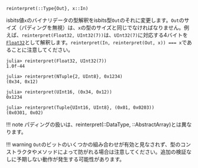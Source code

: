 ```
reinterpret(::Type{Out}, x::In)
```

isbits値`x`のバイナリデータの型解釈をisbits型`Out`のそれに変更します。`Out`のサイズ（パディングを無視）は、`x`の型のサイズと同じでなければなりません。例えば、`reinterpret(Float32, UInt32(7))`は、`UInt32(7)`に対応する4バイトを[`Float32`](@ref)として解釈します。`reinterpret(In, reinterpret(Out, x)) === x`であることに注意してください。

```jldoctest
julia> reinterpret(Float32, UInt32(7))
1.0f-44

julia> reinterpret(NTuple{2, UInt8}, 0x1234)
(0x34, 0x12)

julia> reinterpret(UInt16, (0x34, 0x12))
0x1234

julia> reinterpret(Tuple{UInt16, UInt8}, (0x01, 0x0203))
(0x0301, 0x02)
```

!!! note
    パディングの扱いは、reinterpret(::DataType, ::AbstractArray)とは異なります。


!!! warning
    `Out`のビットのいくつかの組み合わせが有効と見なされず、型のコンストラクタやメソッドによって防がれる場合は注意してください。追加の検証なしに予期しない動作が発生する可能性があります。

